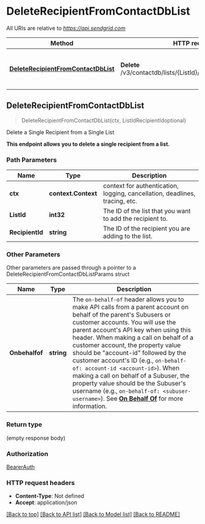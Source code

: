 # DeleteRecipientFromContactDbList

All URIs are relative to *https://api.sendgrid.com*

Method | HTTP request | Description
------------- | ------------- | -------------
[**DeleteRecipientFromContactDbList**](DeleteRecipientFromContactDbList.md#DeleteRecipientFromContactDbList) | **Delete** /v3/contactdb/lists/{ListId}/recipients/{RecipientId} | Delete a Single Recipient from a Single List



## DeleteRecipientFromContactDbList

> DeleteRecipientFromContactDbList(ctx, ListIdRecipientIdoptional)

Delete a Single Recipient from a Single List

**This endpoint allows you to delete a single recipient from a list.**

### Path Parameters


Name | Type | Description
------------- | ------------- | -------------
**ctx** | **context.Context** | context for authentication, logging, cancellation, deadlines, tracing, etc.
**ListId** | **int32** | The ID of the list that you want to add the recipient to.
**RecipientId** | **string** | The ID of the recipient you are adding to the list.

### Other Parameters

Other parameters are passed through a pointer to a DeleteRecipientFromContactDbListParams struct


Name | Type | Description
------------- | ------------- | -------------
**Onbehalfof** | **string** | The `on-behalf-of` header allows you to make API calls from a parent account on behalf of the parent's Subusers or customer accounts. You will use the parent account's API key when using this header. When making a call on behalf of a customer account, the property value should be \"account-id\" followed by the customer account's ID (e.g., `on-behalf-of: account-id <account-id>`). When making a call on behalf of a Subuser, the property value should be the Subuser's username (e.g., `on-behalf-of: <subuser-username>`). See [**On Behalf Of**](https://docs.sendgrid.com/api-reference/how-to-use-the-sendgrid-v3-api/on-behalf-of) for more information.

### Return type

 (empty response body)

### Authorization

[BearerAuth](../README.md#BearerAuth)

### HTTP request headers

- **Content-Type**: Not defined
- **Accept**: application/json

[[Back to top]](#) [[Back to API list]](../README.md#documentation-for-api-endpoints)
[[Back to Model list]](../README.md#documentation-for-models)
[[Back to README]](../README.md)

